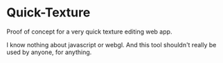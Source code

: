 # Quick-Texture

Proof of concept for a very quick texture editing web app.

I know nothing about javascript or webgl. And this tool shouldn't really be used by anyone, for anything.